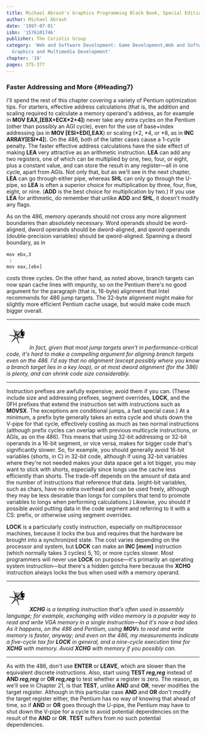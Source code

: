 ```yaml
---
title: Michael Abrash's Graphics Programming Black Book, Special Edition
author: Michael Abrash
date: '1997-07-01'
isbn: '1576101746'
publisher: The Coriolis Group
category: 'Web and Software Development: Game Development,Web and Software Development:
  Graphics and Multimedia Development'
chapter: '19'
pages: 375-377
---
```


### Faster Addressing and More {#Heading7}

I'll spend the rest of this chapter covering a variety of Pentium
optimization tips. For starters, effective address calculations (that
is, the addition and scaling required to calculate a memory operand's
address, as for example in **MOV EAX,[EBX+ECX\*2+4]**) never take any
extra cycles on the Pentium (other than possibly an AGI cycle), even for
the use of base+index addressing (as in **MOV [ESI+EDI],EAX**) or
scaling (\*2, \*4, or \*8, as in **INC ARRAY[ESI\*4]**). On the 486,
both of the latter cases cause a 1-cycle penalty. The faster effective
address calculations have the side effect of making **LEA** very
attractive as an arithmetic instruction. **LEA** can add any two
registers, one of which can be multiplied by one, two, four, or eight,
plus a constant value, and can store the result in any register—all in
one cycle, apart from AGIs. Not only that, but as we'll see in the next
chapter, **LEA** can go through either pipe, whereas **SHL** can only go
through the U-pipe, so **LEA** is often a superior choice for
multiplication by three, four, five, eight, or nine. (**ADD** is the
best choice for multiplication by two.) If you use **LEA** for
arithmetic, do remember that unlike **ADD** and **SHL**, it doesn't
modify any flags.

As on the 486, memory operands should not cross any more alignment
boundaries than absolutely necessary. Word operands should be
word-aligned, dword operands should be dword-aligned, and qword operands
(double-precision variables) should be qword-aligned. Spanning a dword
boundary, as in

    mov ebx,3
     :
    mov eax,[ebx]

costs three cycles. On the other hand, as noted above, branch targets
can now span cache lines with impunity, so on the Pentium there's no
good argument for the paragraph (that is, 16-byte) alignment that Intel
recommends for 486 jump targets. The 32-byte alignment might make for
slightly more efficient Pentium cache usage, but would make code much
bigger overall.

  ------------------- -------------------------------------------------------------------------------------------------------------------------------------------------------------------------------------------------------------------------------------------------------------------------------------------------------------------------------------------------------------
  ![](images/i.jpg)   *In fact, given that most jump targets aren't in performance-critical code, it's hard to make a compelling argument for aligning branch targets even on the 486. I'd say that no alignment (except possibly where you know a branch target lies in a key loop), or at most dword alignment (for the 386) is plenty, and can shrink code size considerably.*
  ------------------- -------------------------------------------------------------------------------------------------------------------------------------------------------------------------------------------------------------------------------------------------------------------------------------------------------------------------------------------------------------

Instruction prefixes are awfully expensive; avoid them if you can.
(These include size and addressing prefixes, segment overrides,
**LOCK**, and the 0FH prefixes that extend the instruction set with
instructions such as **MOVSX**. The exceptions are conditional jumps, a
fast special case.) At a minimum, a prefix byte generally takes an extra
cycle and shuts down the V-pipe for that cycle, effectively costing as
much as two normal instructions (although prefix cycles can overlap with
previous multicycle instructions, or AGIs, as on the 486). This means
that using 32-bit addressing or 32-bit operands in a 16-bit segment, or
vice versa, makes for bigger code that's significantly slower. So, for
example, you should generally avoid 16-bit variables (shorts, in C) in
32-bit code, although if using 32-bit variables where they're not needed
makes your data space get a lot bigger, you may want to stick with
shorts, especially since longs use the cache less efficiently than
shorts. The trade-off depends on the amount of data and the number of
instructions that reference that data. (eight-bit variables, such as
chars, have no extra overhead and can be used freely, although they may
be less desirable than longs for compilers that tend to promote
variables to longs when performing calculations.) Likewise, you should
if possible avoid putting data in the code segment and referring to it
with a CS: prefix, or otherwise using segment overrides.

**LOCK** is a particularly costly instruction, especially on
multiprocessor machines, because it locks the bus and requires that the
hardware be brought into a synchronized state. The cost varies depending
on the processor and system, but **LOCK** can make an **INC [*mem*]**
instruction (which normally takes 3 cycles) 5, 10, or more cycles
slower. Most programmers will never use **LOCK** on purpose—it's
primarily an operating system instruction—but there's a hidden gotcha
here because the **XCHG** instruction always locks the bus when used
with a memory operand.

  ------------------- ---------------------------------------------------------------------------------------------------------------------------------------------------------------------------------------------------------------------------------------------------------------------------------------------------------------------------------------------------------------------------------------------------------------------------------------------------------------------------------------------------------------------------
  ![](images/i.jpg)   ***XCHG** is a tempting instruction that's often used in assembly language; for example, exchanging with video memory is a popular way to read and write VGA memory in a single instruction—but it's now a bad idea. As it happens, on the 486 and Pentium, using **MOV**s to read and write memory is faster, anyway; and even on the 486, my measurements indicate a five-cycle tax for **LOCK** in general, and a nine-cycle execution time for **XCHG** with memory. Avoid **XCHG** with memory if you possibly can.*
  ------------------- ---------------------------------------------------------------------------------------------------------------------------------------------------------------------------------------------------------------------------------------------------------------------------------------------------------------------------------------------------------------------------------------------------------------------------------------------------------------------------------------------------------------------------

As with the 486, don't use **ENTER** or **LEAVE**, which are slower than
the equivalent discrete instructions. Also, start using **TEST
*reg,reg*** instead of **AND *reg,reg*** or **OR *reg,reg*** to test
whether a register is zero. The reason, as we'll see in Chapter 21, is
that **TEST**, unlike **AND** and **OR**, never modifies the target
register. Although in this particular case **AND** and **OR** don't
modify the target register either, the Pentium has no way of knowing
that ahead of time, so if **AND** or **OR** goes through the U-pipe, the
Pentium may have to shut down the V-pipe for a cycle to avoid potential
dependencies on the result of the **AND** or **OR**. **TEST** suffers
from no such potential dependencies.
